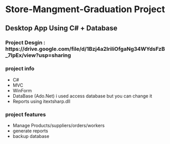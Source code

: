 


<h1> Store-Mangment-Graduation Project </h1>

<h2> Desktop App Using C# + Database</h2>
<h3> Project Desgin : https://drive.google.com/file/d/1Bzj4a2lriIiOfgaNg34WYdsFzB_7IpEx/view?usp=sharing <h3>
<h3> project info </h3>
<ul>
<li>C# </li>
<li> MVC</li>
<li>WinForm </li>
<li>DataBase (Ado.Net) i used access database but you can change it </li>
<li>Reports using itextsharp.dll </li>
</ul>
<h3> project features </h3>
<ul>
<li>Manage Products/suppliers/orders/workers </li>
<li> generate reports</li>
  <li>backup database</li>
</ul>
